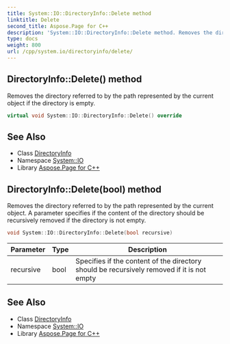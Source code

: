 ```yaml
---
title: System::IO::DirectoryInfo::Delete method
linktitle: Delete
second_title: Aspose.Page for C++
description: 'System::IO::DirectoryInfo::Delete method. Removes the directory referred to by the path represented by the current object if the directory is empty in C++.'
type: docs
weight: 800
url: /cpp/system.io/directoryinfo/delete/
---
```

## DirectoryInfo::Delete() method


Removes the directory referred to by the path represented by the current object if the directory is empty.

```cpp
virtual void System::IO::DirectoryInfo::Delete() override
```

## See Also

* Class [DirectoryInfo](../)
* Namespace [System::IO](../../)
* Library [Aspose.Page for C++](../../../)
## DirectoryInfo::Delete(bool) method


Removes the directory referred to by the path represented by the current object. A parameter specifies if the content of the directory should be recursively removed if the directory is not empty.

```cpp
void System::IO::DirectoryInfo::Delete(bool recursive)
```


| Parameter | Type | Description |
| --- | --- | --- |
| recursive | bool | Specifies if the content of the directory should be recursively removed if it is not empty |

## See Also

* Class [DirectoryInfo](../)
* Namespace [System::IO](../../)
* Library [Aspose.Page for C++](../../../)
